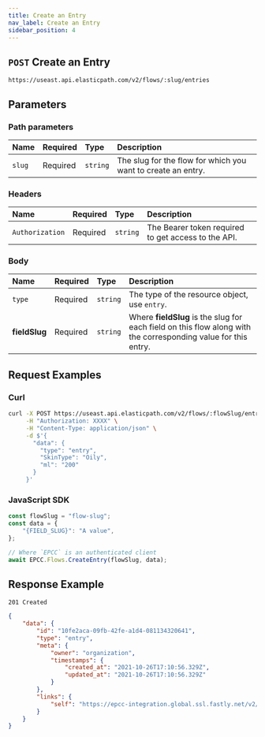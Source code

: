 ```yaml
---
title: Create an Entry
nav_label: Create an Entry
sidebar_position: 4
---
```


## `POST` Create an Entry

```http
https://useast.api.elasticpath.com/v2/flows/:slug/entries
```

## Parameters

### Path parameters

| Name   | Required | Type     | Description                                   |
|:-------|:---------|:---------|:----------------------------------------------|
| `slug` | Required | `string` | The slug for the flow for which you want to create an entry. |

### Headers

| Name            | Required | Type     | Description                          |
|:----------------|:---------|:---------|:-------------------------------------|
| `Authorization` | Required | `string` | The Bearer token required to get access to the API. |

### Body

| Name          | Required | Type     | Description                            |
|:--------------|:---------|:---------|:---------------------------------------|
| `type`        | Required | `string` | The type of the resource object, use `entry`. |
| **fieldSlug** | Required | `string` | Where **fieldSlug** is the slug for each field on this flow along with the corresponding value for this entry. |

## Request Examples

### Curl

```bash
curl -X POST https://useast.api.elasticpath.com/v2/flows/:flowSlug/entries \
     -H "Authorization: XXXX" \
     -H "Content-Type: application/json" \
     -d $'{
       "data": {
         "type": "entry",
         "SkinType": "Oily",
         "ml": "200"
       }
     }'
```

### JavaScript SDK

```javascript
const flowSlug = "flow-slug";
const data = {
    "{FIELD_SLUG}": "A value",
};

// Where `EPCC` is an authenticated client
await EPCC.Flows.CreateEntry(flowSlug, data);
```

## Response Example

`201 Created`

```json
{
    "data": {
        "id": "10fe2aca-09fb-42fe-a1d4-081134320641",
        "type": "entry",
        "meta": {
            "owner": "organization",
            "timestamps": {
                "created_at": "2021-10-26T17:10:56.329Z",
                "updated_at": "2021-10-26T17:10:56.329Z"
            }
        },
        "links": {
            "self": "https://epcc-integration.global.ssl.fastly.net/v2/flows/products/entries/10fe2aca-09fb-42fe-a1d4-081134320641"
        }
    }
}
```
